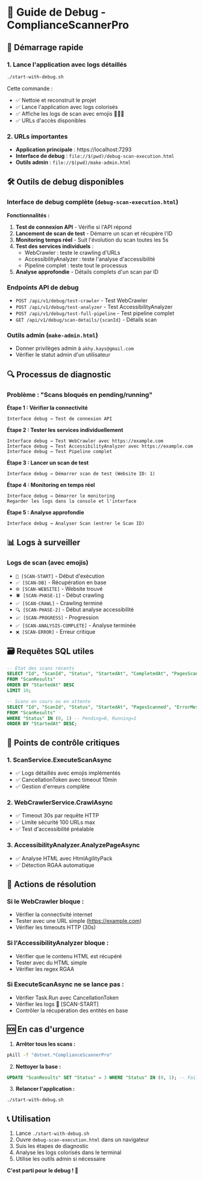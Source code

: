 # 🔧 Guide de Debug - ComplianceScannerPro

## 🚀 Démarrage rapide

### 1. Lance l'application avec logs détaillés

```bash
./start-with-debug.sh
```

Cette commande :
- ✅ Nettoie et reconstruit le projet
- ✅ Lance l'application avec logs colorisés
- ✅ Affiche les logs de scan avec emojis 🚀✅❌
- ✅ URLs d'accès disponibles

### 2. URLs importantes

- **Application principale** : https://localhost:7293
- **Interface de debug** : `file://$(pwd)/debug-scan-execution.html`
- **Outils admin** : `file://$(pwd)/make-admin.html`

## 🛠️ Outils de debug disponibles

### Interface de debug complète (`debug-scan-execution.html`)

**Fonctionnalités :**

1. **Test de connexion API** - Vérifie si l'API répond
2. **Lancement de scan de test** - Démarre un scan et récupère l'ID  
3. **Monitoring temps réel** - Suit l'évolution du scan toutes les 5s
4. **Test des services individuels** :
   - WebCrawler : teste le crawling d'URLs
   - AccessibilityAnalyzer : teste l'analyse d'accessibilité
   - Pipeline complet : teste tout le processus
5. **Analyse approfondie** - Détails complets d'un scan par ID

### Endpoints API de debug

- `POST /api/v1/debug/test-crawler` - Test WebCrawler
- `POST /api/v1/debug/test-analyzer` - Test AccessibilityAnalyzer  
- `POST /api/v1/debug/test-full-pipeline` - Test pipeline complet
- `GET /api/v1/debug/scan-details/{scanId}` - Détails scan

### Outils admin (`make-admin.html`)

- Donner privilèges admin à `akhy.kays@gmail.com`
- Vérifier le statut admin d'un utilisateur

## 🔍 Processus de diagnostic

### Problème : "Scans bloqués en pending/running"

**Étape 1 : Vérifier la connectivité**
```
Interface debug → Test de connexion API
```

**Étape 2 : Tester les services individuellement**
```
Interface debug → Test WebCrawler avec https://example.com
Interface debug → Test AccessibilityAnalyzer avec https://example.com
Interface debug → Test Pipeline complet
```

**Étape 3 : Lancer un scan de test**
```
Interface debug → Démarrer scan de test (Website ID: 1)
```

**Étape 4 : Monitoring en temps réel**
```
Interface debug → Démarrer le monitoring
Regarder les logs dans la console et l'interface
```

**Étape 5 : Analyse approfondie**
```
Interface debug → Analyser Scan (entrer le Scan ID)
```

## 📊 Logs à surveiller

### Logs de scan (avec emojis)

- `🚀 [SCAN-START]` - Début d'exécution
- `✅ [SCAN-DB]` - Récupération en base
- `🌐 [SCAN-WEBSITE]` - Website trouvé
- `🕷️ [SCAN-PHASE-1]` - Début crawling
- `✅ [SCAN-CRAWL]` - Crawling terminé
- `🔍 [SCAN-PHASE-2]` - Début analyse accessibilité
- `📈 [SCAN-PROGRESS]` - Progression
- `✅ [SCAN-ANALYSIS-COMPLETE]` - Analyse terminée
- `❌ [SCAN-ERROR]` - Erreur critique

## 🗃️ Requêtes SQL utiles

```sql
-- État des scans récents
SELECT "Id", "ScanId", "Status", "StartedAt", "CompletedAt", "PagesScanned", "ErrorMessage" 
FROM "ScanResults" 
ORDER BY "StartedAt" DESC 
LIMIT 10;

-- Scans en cours ou en attente
SELECT "Id", "ScanId", "Status", "StartedAt", "PagesScanned", "ErrorMessage"
FROM "ScanResults" 
WHERE "Status" IN (0, 1) -- Pending=0, Running=1
ORDER BY "StartedAt" DESC;
```

## 🎯 Points de contrôle critiques

### 1. ScanService.ExecuteScanAsync
- ✅ Logs détaillés avec emojis implémentés
- ✅ CancellationToken avec timeout 10min
- ✅ Gestion d'erreurs complète

### 2. WebCrawlerService.CrawlAsync  
- ✅ Timeout 30s par requête HTTP
- ✅ Limite sécurité 100 URLs max
- ✅ Test d'accessibilité préalable

### 3. AccessibilityAnalyzer.AnalyzePageAsync
- ✅ Analyse HTML avec HtmlAgilityPack
- ✅ Détection RGAA automatique

## 🔧 Actions de résolution

### Si le WebCrawler bloque :
- Vérifier la connectivité internet
- Tester avec une URL simple (https://example.com)
- Vérifier les timeouts HTTP (30s)

### Si l'AccessibilityAnalyzer bloque :
- Vérifier que le contenu HTML est récupéré
- Tester avec du HTML simple
- Vérifier les regex RGAA

### Si ExecuteScanAsync ne se lance pas :
- Vérifier Task.Run avec CancellationToken
- Vérifier les logs 🚀 [SCAN-START]
- Contrôler la récupération des entités en base

## 🆘 En cas d'urgence

1. **Arrêter tous les scans :**
```bash
pkill -f "dotnet.*ComplianceScannerPro"
```

2. **Nettoyer la base :**
```sql
UPDATE "ScanResults" SET "Status" = 3 WHERE "Status" IN (0, 1); -- Failed=3
```

3. **Relancer l'application :**
```bash
./start-with-debug.sh
```

## 📞 Utilisation

1. Lance `./start-with-debug.sh`
2. Ouvre `debug-scan-execution.html` dans un navigateur
3. Suis les étapes de diagnostic
4. Analyse les logs colorisés dans le terminal
5. Utilise les outils admin si nécessaire

**C'est parti pour le debug ! 🚀**